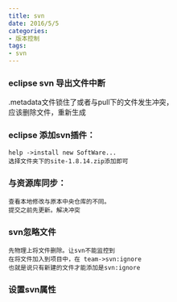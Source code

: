 ```yaml
---
title: svn
date: 2016/5/5
categories:
- 版本控制
tags:
- svn
---
```

  

### eclipse svn 导出文件中断   
.metadata文件锁住了或者与pull下的文件发生冲突，  
应该删除文件，重新生成  
  
  

  
### eclipse 添加svn插件：  
	help ->install new SoftWare...  
	选择文件夹下的site-1.8.14.zip添加即可  
  
### 与资源库同步：  
	查看本地修改与原本中央仓库的不同。  
	提交之前先更新。解决冲突  
	  
### svn忽略文件  
	先物理上将文件删除。让svn不能监控到  
	在将文件加入到项目中，在 team->svn:ignore  
	也就是说只有新建的文件才能添加是svn:ignore  
	  
### 设置svn属性  
